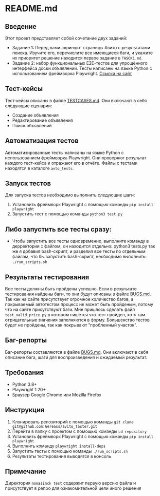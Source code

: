 # README.md

## Введение
Этот проект представляет собой сочетание двух заданий:
* Задание 1: Перед вами скриншот страницы Авито с результатами поиска. Изучите его, перечислите все имеющиеся баги, и укажите их приоритет решение находится первое задание в `TASCK1.md`.
* Задание 2: набор функциональных Е2Е-тестов для упрощённого интерфейса доски объявлений. Тесты написаны на языке Python с использованием фреймворка Playwright. [Ссылка на сайт](http://tech-avito-intern.jumpingcrab.com/advertisements/)
## Тест-кейсы
Тест-кейсы описаны в файле [TESTCASES.md](TESTCASES.md). Они включают в себя следующие сценарии:
* Создание объявления
* Редактирование объявления
* Поиск объявлений

## Автоматизация тестов
Автоматизированные тесты написаны на языке Python с использованием фреймворка Playwright. Они проверяют результат каждого тест-кейса и отражают его в отчёте. Файлы с тестами находятся в каталоге `avto_tests`.

## Запуск тестов
Для запуска тестов необходимо выполнить следующие шаги:
1. Установить фреймворк Playwright с помощью команды `pip install playwright`
2. Запустить тест с помощью команды `python3 test.py`
## Либо запустить все тесты сразу:
* Чтобы запустить все тесты одновременно, выполните команду в дерректории с файлом, он находится отдельно: python3 tests.py так же я добавил bash-скрипт, и разделил все тесты по отдельным файлам, что бы запустить bash-скрипт, необходимо выполнить: `./run_scripts.sh`

## Результаты тестирования
Все тесты должны быть пройдены успешно. Если в результате тестирования найдены баги, то они будут описаны в файле [BUGS.md](BUGS.md). Так как на сайте присутствует огромное количество багов, а покрываемый автотестом процесс не может быть пройденым, потому что на сайте присутствуют баги. Мне пришлось сделать файл `test_valid_price.py` в котором пишется что тест пройден, хотя там отрицательные значения заполняются в форму. Большенство тестов будет не пройдены, так как покрывают "проблемный участок".

## Баг-репорты
Баг-репорты составляются в файле [BUGS.md](BUGS.md). Они включают в себя описание бага, шаги для воспроизведения и ожидаемый результат.

## Требования
* Python 3.8+
* Playwright 1.20+
* Браузер Google Chrome или Mozilla Firefox

## Инструкция
1. Клонировать репозиторий с помощью команды `git clone git@github.com:Gereass/avito_taster.git`
2. Перейти в папку с проектом с помощью команды `cd repository`
3. Установить фреймворк Playwright с помощью команды `pip install playwright`
4. Выполнить команду `playwright install-deps`
5. Запустить тесты с помощью команды `./run_scripts.sh`
5. Результаты тестирования выводятся в консоль

## Примечание
Директория `nonasinck test` содержит первую версию файла и присутствует в репро для ознакомительной цели иного решения